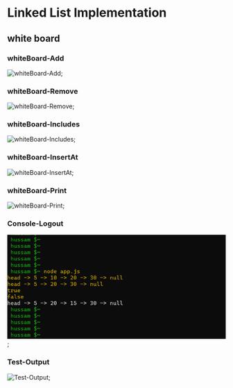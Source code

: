 # Linked List Implementation 

## white board

### whiteBoard-Add
![whiteBoard-Add](#whiteboard-add);

### whiteBoard-Remove
![whiteBoard-Remove](#whiteboard-remove);

### whiteBoard-Includes
![whiteBoard-Includes](#whiteboard-includes);

### whiteBoard-InsertAt
![whiteBoard-InsertAt](#whiteboard-insertat);

### whiteBoard-Print
![whiteBoard-Print](#whiteboard-print);

### Console-Logout
![Console-Logout](console-output2.png);

### Test-Output
![Test-Output](#test-output);
